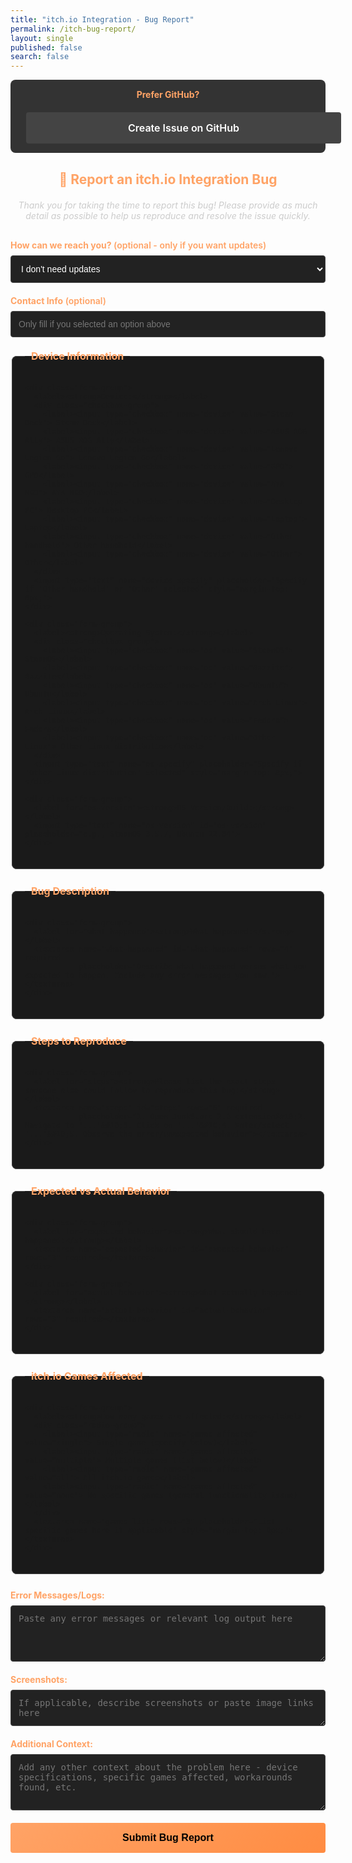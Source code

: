 ```yaml
---
title: "itch.io Integration - Bug Report"
permalink: /itch-bug-report/
layout: single
published: false
search: false
---
```


<div class="github-option">
  <p><strong>Prefer GitHub?</strong> 
  <a href="https://github.com/SDK-Innovation/JunkStoreBugs/issues" class="btn btn--secondary">
    Create Issue on GitHub
  </a></p>
</div>

<form action="https://formspree.io/f/YOUR_FORM_ID" method="POST" class="bug-report-form">
  <h2>🐛 Report an itch.io Integration Bug</h2>
  <p><em>Thank you for taking the time to report this bug! Please provide as much detail as possible to help us reproduce and resolve the issue quickly.</em></p>
  
  <!-- Contact Information -->
  <div class="form-group">
    <label for="contact-method"><strong>How can we reach you?</strong> (optional - only if you want updates)</label>
    <select name="contact-method" id="contact-method">
      <option value="">I don't need updates</option>
      <option value="discord">Discord username</option>
      <option value="reddit">Reddit username</option>
      <option value="email">Email address</option>
    </select>
  </div>

  <div class="form-group">
    <label for="contact-info"><strong>Contact Info</strong> (optional)</label>
    <input type="text" name="contact-info" id="contact-info" 
           placeholder="Only fill if you selected an option above">
  </div>

  <!-- Device Information -->
  <fieldset class="form-section">
    <legend><strong>Device Information</strong></legend>
    
    <div class="form-group">
      <label><strong>Device:</strong></label>
      <div class="checkbox-group">
        <label><input type="checkbox" name="device" value="Steam Deck"> Steam Deck</label>
        <label><input type="checkbox" name="device" value="ASUS ROG Ally"> ASUS ROG Ally</label>
        <label><input type="checkbox" name="device" value="Lenovo Legion Go"> Lenovo Legion Go</label>
        <label><input type="checkbox" name="device" value="GPD"> GPD</label>
        <label><input type="checkbox" name="device" value="AYA NEO"> AYA NEO</label>
        <label><input type="checkbox" name="device" value="Desktop PC"> Desktop PC</label>
        <label><input type="checkbox" name="device" value="Laptop"> Laptop</label>
        <label><input type="checkbox" name="device" value="Other handheld"> Other handheld</label>
        <label><input type="checkbox" name="device" value="Other"> Other</label>
      </div>
      <input type="text" name="device-specify" placeholder="Specify if 'Other handheld' or 'Other' selected" style="margin-top: 8px;">
    </div>

    <div class="form-group">
      <label><strong>Operating System:</strong></label>
      <div class="checkbox-group">
        <label><input type="checkbox" name="os" value="SteamOS"> SteamOS</label>
        <label><input type="checkbox" name="os" value="Bazzite"> Bazzite</label>
        <label><input type="checkbox" name="os" value="Ubuntu"> Ubuntu</label>
        <label><input type="checkbox" name="os" value="Arch Linux"> Arch Linux</label>
        <label><input type="checkbox" name="os" value="Fedora"> Fedora</label>
        <label><input type="checkbox" name="os" value="Other Linux"> Other Linux distribution</label>
      </div>
      <input type="text" name="os-specify" placeholder="Specify if 'Other Linux distribution' selected" style="margin-top: 8px;">
    </div>

    <div class="form-group">
      <label for="os-version"><strong>OS Version/Build:</strong></label>
      <input type="text" name="os-version" id="os-version" placeholder="e.g., SteamOS 3.5.7, Ubuntu 22.04">
    </div>
  </fieldset>

  <!-- Bug Description -->
  <fieldset class="form-section">
    <legend><strong>Bug Description</strong></legend>
    
    <div class="form-group">
      <label for="what-happened"><strong>What happened:</strong></label>
      <textarea name="what-happened" id="what-happened" rows="4" required 
                placeholder="Describe what happened versus what you expected to happen. Include any error messages you saw."></textarea>
    </div>
  </fieldset>

  <!-- Steps to Reproduce -->
  <fieldset class="form-section">
    <legend><strong>Steps to Reproduce</strong></legend>
    
    <div class="form-group">
      <label for="steps"><strong>Please list the exact steps someone else could follow to reproduce this bug:</strong></label>
      <textarea name="steps" id="steps" rows="6" required 
                placeholder="1. Open JunkStore 2.0 extension&#10;2. Navigate to '...'&#10;3. Click on '...'&#10;4. Enter/select '...'&#10;5. Observe the error/unexpected behavior"></textarea>
    </div>
  </fieldset>

  <!-- Expected vs Actual Behavior -->
  <fieldset class="form-section">
    <legend><strong>Expected vs Actual Behavior</strong></legend>
    
    <div class="form-group">
      <label for="expected-behavior"><strong>What should have happened:</strong></label>
      <textarea name="expected-behavior" id="expected-behavior" rows="3" required></textarea>
    </div>

    <div class="form-group">
      <label for="actual-behavior"><strong>What actually happened:</strong></label>
      <textarea name="actual-behavior" id="actual-behavior" rows="3" required></textarea>
    </div>
  </fieldset>

  <!-- itch.io Games Affected -->
  <fieldset class="form-section">
    <legend><strong>itch.io Games Affected</strong></legend>
    
    <div class="form-group">
      <label><strong>How many games are affected:</strong></label>
      <div class="radio-group">
        <label><input type="radio" name="games-affected" value="single"> Single game (specify below)</label>
        <label><input type="radio" name="games-affected" value="multiple"> Multiple games (list below)</label>
        <label><input type="radio" name="games-affected" value="all"> All itch.io games</label>
        <label><input type="radio" name="games-affected" value="none"> No specific games (general functionality issue)</label>
      </div>
      <textarea name="games-list" rows="3" placeholder="List specific games here if applicable" style="margin-top: 8px;"></textarea>
    </div>
  </fieldset>

  <!-- Error Messages/Logs -->
  <div class="form-group">
    <label for="error-messages"><strong>Error Messages/Logs:</strong></label>
    <textarea name="error-messages" id="error-messages" rows="4" 
              placeholder="Paste any error messages or relevant log output here"></textarea>
  </div>

  <!-- Screenshots -->
  <div class="form-group">
    <label for="screenshots"><strong>Screenshots:</strong></label>
    <textarea name="screenshots" id="screenshots" rows="2" 
              placeholder="If applicable, describe screenshots or paste image links here"></textarea>
  </div>

  <!-- Additional Context -->
  <div class="form-group">
    <label for="additional-context"><strong>Additional Context:</strong></label>
    <textarea name="additional-context" id="additional-context" rows="4" 
              placeholder="Add any other context about the problem here - device specifications, specific games affected, workarounds found, etc."></textarea>
  </div>

  <input type="hidden" name="_subject" value="itch.io Bug Report">
  <input type="hidden" name="_next" value="https://junkstore.xyz/itch-bug-thanks/">
  
  <button type="submit" class="btn btn--primary btn--large">Submit Bug Report</button>
</form>

<style>
.github-option {
  background: #333;
  padding: 15px;
  border-radius: 8px;
  margin-bottom: 30px;
  text-align: center;
}

.github-option p {
  margin: 0;
  color: #ffa366;
}

.btn--secondary {
  background: #444;
  color: #fff;
  padding: 10px 20px;
  text-decoration: none;
  border-radius: 4px;
  margin-left: 10px;
  display: inline-block;
  transition: all 0.3s ease;
}

.btn--secondary:hover {
  background: #555;
  transform: translateY(-1px);
}

.bug-report-form {
  max-width: 700px;
  margin: 0 auto;
}

.form-section {
  border: 1px solid #444;
  border-radius: 8px;
  padding: 20px;
  margin-bottom: 25px;
  background: #1a1a1a;
}

.form-section legend {
  color: #ffa366;
  font-weight: 600;
  font-size: 16px;
  padding: 0 10px;
}

.form-group {
  margin-bottom: 20px;
}

.form-group label {
  display: block;
  margin-bottom: 8px;
  color: #ffa366;
  font-weight: 600;
}

.bug-report-form .checkbox-group label,
.bug-report-form .radio-group label {
  display: flex !important;
  align-items: flex-start !important;
  margin-bottom: 8px;
  font-weight: normal !important;
  color: #fff !important;
  line-height: 1.4;
  width: 100%;
  box-sizing: border-box;
  cursor: pointer;
}

.bug-report-form .checkbox-group input[type="checkbox"],
.bug-report-form .checkbox-group input[type="radio"],
.bug-report-form .radio-group input[type="checkbox"],
.bug-report-form .radio-group input[type="radio"] {
  width: auto !important;
  height: auto !important;
  margin: 0 8px 0 0 !important;
  padding: 0 !important;
  flex-shrink: 0;
  min-width: 16px;
  position: relative;
  vertical-align: baseline !important;
  line-height: 1 !important;
  display: inline-block !important;
  transform: translateY(7px) !important;
}

.form-group input,
.form-group select,
.form-group textarea {
  width: 100%;
  padding: 12px;
  border: 1px solid #444;
  background: #222;
  color: #fff;
  border-radius: 4px;
  font-size: 14px;
}

.form-group input:focus,
.form-group select:focus,
.form-group textarea:focus {
  outline: none;
  border-color: #ffa366;
}

.bug-report-form h2 {
  text-align: center;
  margin-bottom: 20px;
  color: #ffa366;
}

.bug-report-form p {
  text-align: center;
  color: #ccc;
  margin-bottom: 30px;
  font-style: italic;
}

.btn {
  display: block;
  width: 100%;
  padding: 15px;
  margin-top: 20px;
  font-size: 16px;
  font-weight: 600;
  text-align: center;
  text-decoration: none;
  border: none;
  border-radius: 4px;
  cursor: pointer;
  transition: all 0.3s ease;
}

.btn--primary {
  background: linear-gradient(135deg, #ffa366, #ff8c42);
  color: #000;
}

.btn--primary:hover {
  background: linear-gradient(135deg, #ff8c42, #ffa366);
  transform: translateY(-2px);
}
</style>